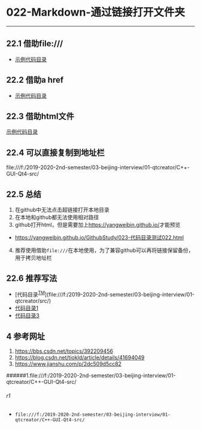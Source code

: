 # 022-Markdown-通过链接打开文件夹  
---
## 22.1 借助file:///   
- [示例代码目录](file:///f:/2019-2020-2nd-semester/03-beijing-interview/01-qtcreator/src/)     

## 22.2 借助a href   
- <a href="file:///f:/2019-2020-2nd-semester/03-beijing-interview/01-qtcreator/src/">示例代码目录</a>   

## 22.3 借助html文件  
[示例代码目录](./023-代码目录测试022.html)    

## 22.4 可以直接复制到地址栏  
file:///f:/2019-2020-2nd-semester/03-beijing-interview/01-qtcreator/C++-GUI-Qt4-src/   

## 22.5 总结  

1. 在github中无法点击超链接打开本地目录    
2. 在本地和github都无法使用相对路径    
3. github打开html，但是需要加上<https://yangweibin.github.io/>才能预览   
  - https://yangweibin.github.io/GithubStudy/023-代码目录测试022.html   
4. 推荐使用借助`file:///`在本地使用，为了兼容github可以再将链接保留备份，用于拷贝地址栏   
## 22.6 推荐写法

- [代码目录<sup>[TM](#r1)</sup>](file:///f:/2019-2020-2nd-semester/03-beijing-interview/01-qtcreator/src/)   
- [代码目录1](#1.file:///f:/2019-2020-2nd-semester/03-beijing-interview/01-qtcreator/src/)  
- [代码目录3](#r1)  

## 4 参考网址

1. https://bbs.csdn.net/topics/392209456   
2. https://blog.csdn.net/tiokld/article/details/41694049  
3. https://www.jianshu.com/p/2dc509d5cc82     

######1.file:///f:/2019-2020-2nd-semester/03-beijing-interview/01-qtcreator/C++-GUI-Qt4-src/

###### r1

- `file:///f:/2019-2020-2nd-semester/03-beijing-interview/01-qtcreator/C++-GUI-Qt4-src/`   

